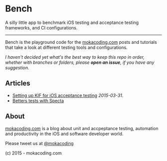 # Bench

A silly little app to benchmark iOS testing and acceptance testing frameworks, and CI configurations.

---

Bench is the playground code for the [mokacoding.com](http://mokacoding.com) posts and tutorials that take a look at different testing tools and configurations.

_I haven't decided yet what's the best way to keep this repo in order, whether with branches or folders, please **open an issue**, if you have any suggestion._

## Articles

* [Setting up KIF for iOS acceptance testing](http://www.mokacoding.com/blog/setting-up-kif-for-ios-acceptance-testing/) _2015-03-31_.
* [Betters tests with Specta](http://www.mokacoding.com/blog/better-tests-with-specta/)

## About

[mokacoding.com](http://mokacoding.com) is a blog about unit and accpeptance testing, automation and productivity in the iOS and software developer world.

Please tweet us at [@mokacoding](https://twitter.com/mokacoding)

(c) 2015 - mokacoding.com

